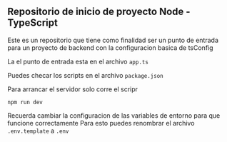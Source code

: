## Repositorio de inicio de proyecto Node - TypeScript

Este es un repositorio que tiene como finalidad ser un punto de entrada para un proyecto de backend con la configuracion basica de tsConfig

La el punto de entrada esta en el archivo ```app.ts```

Puedes checar los scripts en el archivo ```package.json```

Para arrancar el servidor solo corre el scripr
```
npm run dev
```

Recuerda cambiar la configuracion de las variables de entorno para que funcione correctamente
Para esto puedes renombrar el archivo ```.env.template``` a ```.env```
